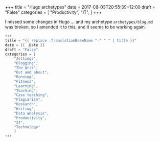+++
title = "Hugo archetypes"
date = 2017-08-03T20:55:39+12:00
draft = "False"
categories = [ 
	"Productivity", 
	"IT", 
	]
+++

I missed some changes in Hugo ... and my archetype
`archetypes/blog.md` was broken, so I amended it to this, and it seems
to be working again.

```go
+++
title = "{{ replace .TranslationBaseName "-" " " | title }}"
date = {{ .Date }}
draft = "False"
categories = [ 
	"Jottings", 
	"Blogging", 
	"The Arts", 
	"Out and about", 
	"Running", 
	"Fitness", 
	"Learning", 
	"Teaching", 
	"Case teaching", 
	"Plagiarism", 
	"Research", 
	"Writing", 
	"Data analysis", 
	"Productivity", 
	"IT", 
	"Technology"
	]
+++
```
